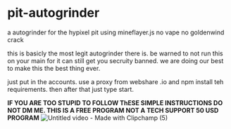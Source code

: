 # pit-autogrinder
a autogrinder for the hypixel pit using mineflayer.js no vape no goldenwind crack

this is basicly the most legit autogrinder there is. be warned to not run this on your main for it can still get you secruity banned. 
we are doing our best to make this the best thing ever.

just put in the accounts. use a proxy from webshare .io and npm install teh requirements. then after that just type start.

**IF YOU ARE TOO STUPID TO FOLLOW ThESE SIMPLE INSTRUCTIONS DO NOT DM ME. THIS IS A FREE PROGRAM NOT A TECH SUPPORT 50 USD PROGRAM**
![Untitled video - Made with Clipchamp (5)](https://user-images.githubusercontent.com/83422129/223528420-a4764c19-61af-4a59-835f-63ae9f1a6cb2.gif)
